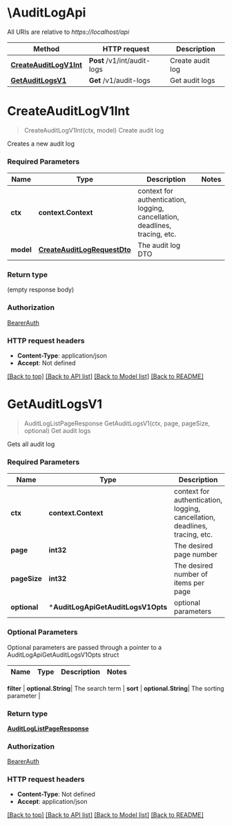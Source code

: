 # \AuditLogApi

All URIs are relative to *https://localhost/api*

Method | HTTP request | Description
------------- | ------------- | -------------
[**CreateAuditLogV1Int**](AuditLogApi.md#CreateAuditLogV1Int) | **Post** /v1/int/audit-logs | Create audit log
[**GetAuditLogsV1**](AuditLogApi.md#GetAuditLogsV1) | **Get** /v1/audit-logs | Get audit logs


# **CreateAuditLogV1Int**
> CreateAuditLogV1Int(ctx, model)
Create audit log

Creates a new audit log

### Required Parameters

Name | Type | Description  | Notes
------------- | ------------- | ------------- | -------------
 **ctx** | **context.Context** | context for authentication, logging, cancellation, deadlines, tracing, etc.
  **model** | [**CreateAuditLogRequestDto**](CreateAuditLogRequestDto.md)| The audit log DTO | 

### Return type

 (empty response body)

### Authorization

[BearerAuth](README.md#BearerAuth)

### HTTP request headers

 - **Content-Type**: application/json
 - **Accept**: Not defined

[[Back to top]](#) [[Back to API list]](README.md#documentation-for-api-endpoints) [[Back to Model list]](../README.md#documentation-for-models) [[Back to README]](../README.md)

# **GetAuditLogsV1**
> AuditLogListPageResponse GetAuditLogsV1(ctx, page, pageSize, optional)
Get audit logs

Gets all audit log

### Required Parameters

Name | Type | Description  | Notes
------------- | ------------- | ------------- | -------------
 **ctx** | **context.Context** | context for authentication, logging, cancellation, deadlines, tracing, etc.
  **page** | **int32**| The desired page number | [default to 0]
  **pageSize** | **int32**| The desired number of items per page | [default to 25]
 **optional** | ***AuditLogApiGetAuditLogsV1Opts** | optional parameters | nil if no parameters

### Optional Parameters
Optional parameters are passed through a pointer to a AuditLogApiGetAuditLogsV1Opts struct

Name | Type | Description  | Notes
------------- | ------------- | ------------- | -------------


 **filter** | **optional.String**| The search term | 
 **sort** | **optional.String**| The sorting parameter | 

### Return type

[**AuditLogListPageResponse**](AuditLogListPageResponse.md)

### Authorization

[BearerAuth](README.md#BearerAuth)

### HTTP request headers

 - **Content-Type**: Not defined
 - **Accept**: application/json

[[Back to top]](#) [[Back to API list]](README.md#documentation-for-api-endpoints) [[Back to Model list]](../README.md#documentation-for-models) [[Back to README]](../README.md)

